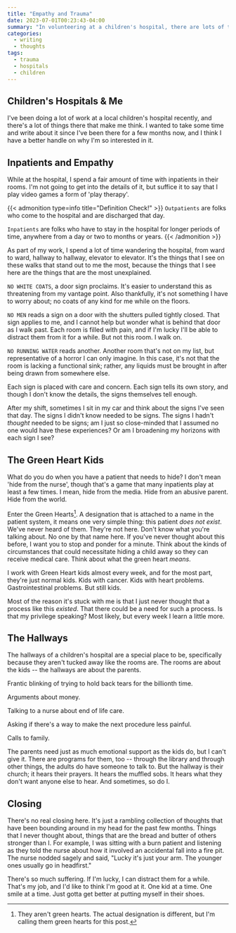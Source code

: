 ```yaml
---
title: "Empathy and Trauma"
date: 2023-07-01T00:23:43-04:00
summary: "In volunteering at a children's hospital, there are lots of things I've never thought about before. These are some of them."
categories:
  - writing
  - thoughts
tags:
  - trauma
  - hospitals
  - children
---
```


## Children's Hospitals & Me

I've been doing a lot of work at a local children's hospital recently, and there's a lot of things there that make me think. I wanted to take some time and write about it since I've been there for a few months now, and I think I have a better handle on why I'm so interested in it.

## Inpatients and Empathy

While at the hospital, I spend a fair amount of time with inpatients in their rooms. I'm not going to get into the details of it, but suffice it to say that I play video games a form of 'play therapy'.

{{< admonition type=info title="Definition Check!" >}}
`Outpatients` are folks who come to the hospital and are discharged that day.

`Inpatients` are folks who have to stay in the hospital for longer periods of time, anywhere from a day or two to months or years.
{{< /admonition >}}

As part of my work, I spend a lot of time wandering the hospital, from ward to ward, hallway to hallway, elevator to elevator. It's the things that I see on these walks that stand out to me the most, because the things that I see here are the things that are the most unexplained.

`NO WHITE COATS`, a door sign proclaims. It's easier to understand this as threatening from my vantage point. Also thankfully, it's not something I have to worry about; no coats of any kind for me while on the floors.

`NO MEN` reads a sign on a door with the shutters pulled tightly closed. That sign applies to me, and I cannot help but wonder what is behind that door as I walk past. Each room is filled with pain, and if I'm lucky I'll be able to distract them from it for a while. But not this room. I walk on.

`NO RUNNING WATER` reads another. Another room that's not on my list, but representative of a horror I can only imagine. In this case, it's not that the room is lacking a functional sink; rather, any liquids must be brought in after being drawn from somewhere else.

Each sign is placed with care and concern. Each sign tells its own story, and though I don't know the details, the signs themselves tell enough. 

After my shift, sometimes I sit in my car and think about the signs I've seen that day. The signs I didn't know needed to be signs. The signs I hadn't _thought_ needed to be signs; am I just so close-minded that I assumed no one would have these experiences? Or am I broadening my horizons with each sign I see?

## The Green Heart Kids

What do you do when you have a patient that needs to hide? I don't mean 'hide from the nurse', though that's a game that many inpatients play at least a few times. I mean, hide from the media. Hide from an abusive parent. Hide from the world.

Enter the Green Hearts[^1]. A designation that is attached to a name in the patient system, it means one very simple thing: this patient _does not exist_. We've never heard of them. They're not here. Don't know what you're talking about. No one by that name here. If you've never thought about this before, I want you to stop and ponder for a minute. Think about the kinds of circumstances that could necessitate hiding a child away so they can receive medical care. Think about what the green heart _means_.

I work with Green Heart kids almost every week, and for the most part, they're just normal kids. Kids with cancer. Kids with heart problems. Gastrointestinal problems. But still kids.

Most of the reason it's stuck with me is that I just never thought that a process like this _existed_. That there could be a need for such a process. Is that my privilege speaking? Most likely, but every week I learn a little more.

## The Hallways

The hallways of a children's hospital are a special place to be, specifically because they aren't tucked away like the rooms are. The rooms are about the kids -- the hallways are about the parents.

Frantic blinking of trying to hold back tears for the billionth time. 

Arguments about money.

Talking to a nurse about end of life care.

Asking if there's a way to make the next procedure less painful.

Calls to family.

The parents need just as much emotional support as the kids do, but I can't give it. There are programs for them, too -- through the library and through other things, the adults do have someone to talk to. But the hallway is their church; it hears their prayers. It hears the muffled sobs. It hears what they don't want anyone else to hear. And sometimes, so do I.

## Closing

There's no real closing here. It's just a rambling collection of thoughts that have been bounding around in my head for the past few months. Things that I never thought about, things that are the bread and butter of others stronger than I. For example, I was sitting with a burn patient and listening as they told the nurse about how it involved an accidental fall into a fire pit. The nurse nodded sagely and said, "Lucky it's just your arm. The younger ones usually go in headfirst."

There's so much suffering. If I'm lucky, I can distract them for a while. That's my job, and I'd like to think I'm good at it. One kid at a time. One smile at a time. Just gotta get better at putting myself in their shoes.

[^1]: They aren't green hearts. The actual designation is different, but I'm calling them green hearts for this post.